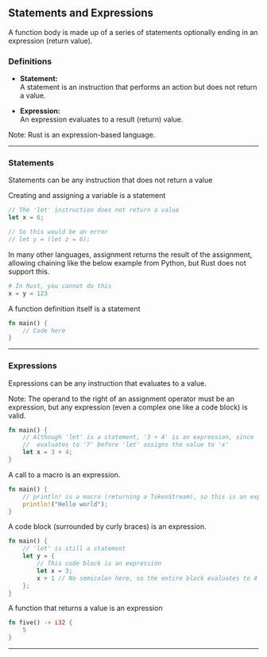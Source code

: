 ## Statements and Expressions ##

A function body is made up of a series of statements optionally
ending in an expression (return value).

### Definitions ###

* **Statement:**<br>
  A statement is an instruction that performs an action but does not return a value.

* **Expression:**<br>
  An expression evaluates to a result (return) value.

Note: Rust is an expression-based language.

---

### Statements ###

Statements can be any instruction that does not return a value

Creating and assigning a variable is a statement
```rust
// The 'let' instruction does not return a value
let x = 6;

// So this would be an error
// let y = (let z = 6);
```

In many other languages, assignment returns the result of the assignment,
allowing chaining like the below example from Python, but Rust does not support this.

```python
# In Rust, you cannot do this
x = y = 123
```

A function definition itself is a statement
```rust
fn main() {
    // Code here
}
```

---

### Expressions ###

Expressions can be any instruction that evaluates to a value.

Note: The operand to the right of an assignment operator must be
an expression, but any expression (even a complex one like a
code block) is valid.

```rust
fn main() {
    // Although 'let' is a statement, '3 + 4' is an expression, since '3 + 4'
    //  evaluates to '7' before 'let' assigns the value to 'x'
    let x = 3 + 4;
}
```

A call to a macro is an expression.

```rust
fn main() {
    // println! is a macro (returning a TokenStream), so this is an expression
    println!("Hello world");
}
```

A code block (surrounded by curly braces) is an expression.

```rust
fn main() {
    // 'let' is still a statement
    let y = {
        // This code block is an expression
        let x = 3;
        x + 1 // No semicolon here, so the entire block evaluates to 4
    };
}
```

A function that returns a value is an expression

```rust
fn five() -> i32 {
    5
}
```

---
